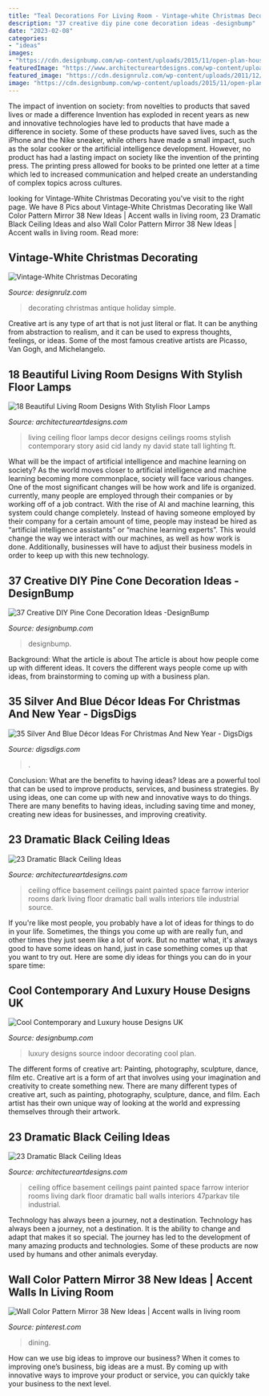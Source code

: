 ```yaml
---
title: "Teal Decorations For Living Room - Vintage-white Christmas Decorating"
description: "37 creative diy pine cone decoration ideas -designbump"
date: "2023-02-08"
categories:
- "ideas"
images:
- "https://cdn.designbump.com/wp-content/uploads/2015/11/open-plan-house-with-an-indoor-swimming-pool.jpg"
featuredImage: "https://www.architectureartdesigns.com/wp-content/uploads/2013/11/2215.jpg"
featured_image: "https://cdn.designrulz.com/wp-content/uploads/2011/12/1233728_t0X781u8_c.jpg"
image: "https://cdn.designbump.com/wp-content/uploads/2015/11/open-plan-house-with-an-indoor-swimming-pool.jpg"
---
```



The impact of invention on society: from novelties to products that saved lives or made a difference
Invention has exploded in recent years as new and innovative technologies have led to products that have made a difference in society. Some of these products have saved lives, such as the iPhone and the Nike sneaker, while others have made a small impact, such as the solar cooker or the artificial intelligence development. However, no product has had a lasting impact on society like the invention of the printing press. The printing press allowed for books to be printed one letter at a time which led to increased communication and helped create an understanding of complex topics across cultures.

	

		
looking for Vintage-White Christmas Decorating you've visit to the right page. We have 8 Pics about Vintage-White Christmas Decorating like Wall Color Pattern Mirror 38 New Ideas | Accent walls in living room, 23 Dramatic Black Ceiling Ideas and also Wall Color Pattern Mirror 38 New Ideas | Accent walls in living room. Read more:
		
    
## Vintage-White Christmas Decorating

<img loading=lazy src="https://cdn.designrulz.com/wp-content/uploads/2011/12/1233728_t0X781u8_c.jpg" onerror="this.onerror=null;this.src='https://tse1.mm.bing.net/th?id=OIP.8bQKVB4zUYFVfA1ZhtPQ8gHaKj&amp;pid=15.1';" alt="Vintage-White Christmas Decorating">

_Source: designrulz.com_

>decorating christmas antique holiday simple. 

	

Creative art is any type of art that is not just literal or flat. It can be anything from abstraction to realism, and it can be used to express thoughts, feelings, or ideas. Some of the most famous creative artists are Picasso, Van Gogh, and Michelangelo.

    
## 18 Beautiful Living Room Designs With Stylish Floor Lamps

<img loading=lazy src="https://www.architectureartdesigns.com/wp-content/uploads/2016/03/12-28.jpg" onerror="this.onerror=null;this.src='https://tse3.mm.bing.net/th?id=OIP.1KoQJH7OfvI0l_COQdaQKwHaJ4&amp;pid=15.1';" alt="18 Beautiful Living Room Designs With Stylish Floor Lamps">

_Source: architectureartdesigns.com_

>living ceiling floor lamps decor designs ceilings rooms stylish contemporary story asid cid landy ny david state tall lighting ft. 

	

What will be the impact of artificial intelligence and machine learning on society?
As the world moves closer to artificial intelligence and machine learning becoming more commonplace, society will face various changes. One of the most significant changes will be how work and life is organized. currently, many people are employed through their companies or by working off of a job contract. With the rise of AI and machine learning, this system could change completely. Instead of having someone employed by their company for a certain amount of time, people may instead be hired as “artificial intelligence assistants” or “machine learning experts”. This would change the way we interact with our machines, as well as how work is done. Additionally, businesses will have to adjust their business models in order to keep up with this new technology.

    
## 37 Creative DIY Pine Cone Decoration Ideas -DesignBump

<img loading=lazy src="https://cdn.designbump.com/wp-content/uploads/2015/11/pine-crafts-fall-decor12.jpg" onerror="this.onerror=null;this.src='https://tse3.mm.bing.net/th?id=OIP.TeA1svPw_TUPUaxwgUgryAHaKx&amp;pid=15.1';" alt="37 Creative DIY Pine Cone Decoration Ideas -DesignBump">

_Source: designbump.com_

>designbump. 

	

Background: What the article is about
The article is about how people come up with different ideas. It covers the different ways people come up with ideas, from brainstorming to coming up with a business plan.

    
## 35 Silver And Blue Décor Ideas For Christmas And New Year - DigsDigs

<img loading=lazy src="https://www.digsdigs.com/photos/charming-silver-and-blue-christmas-decor-ideas-16.jpg" onerror="this.onerror=null;this.src='https://tse4.mm.bing.net/th?id=OIP.W6HQDAiUI0q4e3a3Zeq_bgHaLJ&amp;pid=15.1';" alt="35 Silver And Blue Décor Ideas For Christmas And New Year - DigsDigs">

_Source: digsdigs.com_

>. 

	

Conclusion: What are the benefits to having ideas?
Ideas are a powerful tool that can be used to improve products, services, and business strategies. By using ideas, one can come up with new and innovative ways to do things. There are many benefits to having ideas, including saving time and money, creating new ideas for businesses, and improving creativity.

    
## 23 Dramatic Black Ceiling Ideas

<img loading=lazy src="https://www.architectureartdesigns.com/wp-content/uploads/2013/11/2215.jpg" onerror="this.onerror=null;this.src='https://tse3.mm.bing.net/th?id=OIP.ShRvyP2VQ2OsMCQdJP0TKAHaJ4&amp;pid=15.1';" alt="23 Dramatic Black Ceiling Ideas">

_Source: architectureartdesigns.com_

>ceiling office basement ceilings paint painted space farrow interior rooms dark living floor dramatic ball walls interiors tile industrial source. 

	

If you're like most people, you probably have a lot of ideas for things to do in your life. Sometimes, the things you come up with are really fun, and other times they just seem like a lot of work. But no matter what, it's always good to have some ideas on hand, just in case something comes up that you want to try out. Here are some diy ideas for things you can do in your spare time: 

    
## Cool Contemporary And Luxury House Designs UK

<img loading=lazy src="https://cdn.designbump.com/wp-content/uploads/2015/11/open-plan-house-with-an-indoor-swimming-pool.jpg" onerror="this.onerror=null;this.src='https://tse4.mm.bing.net/th?id=OIP.qkwOsSYJOmyZf8c0OavkAQHaLG&amp;pid=15.1';" alt="Cool Contemporary and Luxury house Designs UK">

_Source: designbump.com_

>luxury designs source indoor decorating cool plan. 

	

The different forms of creative art: Painting, photography, sculpture, dance, film etc.
Creative art is a form of art that involves using your imagination and creativity to create something new. There are many different types of creative art, such as painting, photography, sculpture, dance, and film. Each artist has their own unique way of looking at the world and expressing themselves through their artwork.

    
## 23 Dramatic Black Ceiling Ideas

<img loading=lazy src="http://www.architectureartdesigns.com/wp-content/uploads/2013/11/2215.jpg" onerror="this.onerror=null;this.src='https://tse2.mm.bing.net/th?id=OIP.NDw2K2DVMF64XbviqUHXzQHaJ4&amp;pid=15.1';" alt="23 Dramatic Black Ceiling Ideas">

_Source: architectureartdesigns.com_

>ceiling office basement ceilings paint painted space farrow interior rooms living dark floor dramatic ball walls interiors 47parkav tile industrial. 

	

Technology has always been a journey, not a destination.
Technology has always been a journey, not a destination. It is the ability to change and adapt that makes it so special. The journey has led to the development of many amazing products and technologies. Some of these products are now used by humans and other animals everyday.

    
## Wall Color Pattern Mirror 38 New Ideas | Accent Walls In Living Room

<img loading=lazy src="https://i.pinimg.com/736x/57/ca/2c/57ca2cb3565212553740eb29bb26be2c.jpg" onerror="this.onerror=null;this.src='https://tse3.mm.bing.net/th?id=OIP.gNBrrMocY0Yn6-ncwVkpawAAAA&amp;pid=15.1';" alt="Wall Color Pattern Mirror 38 New Ideas | Accent walls in living room">

_Source: pinterest.com_

>dining. 

	

How can we use big ideas to improve our business?
When it comes to improving one’s business, big ideas are a must. By coming up with innovative ways to improve your product or service, you can quickly take your business to the next level.

